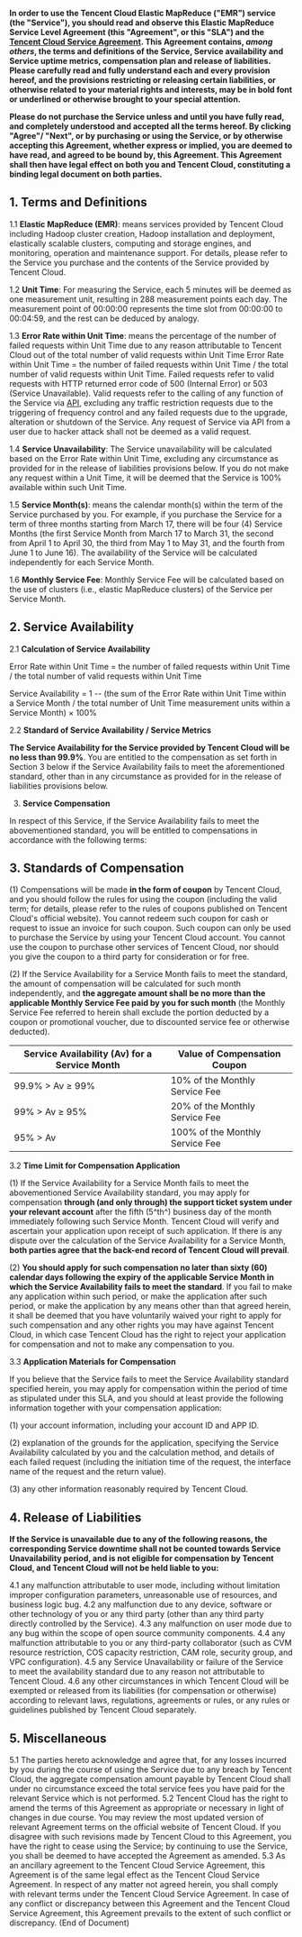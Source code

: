 **In order to use the Tencent Cloud Elastic MapReduce ("EMR") service (the "Service"), you should read and observe this Elastic MapReduce Service Level Agreement (this "Agreement", or this "SLA") and the [Tencent Cloud Service Agreement](https://intl.cloud.tencent.com/document/product/301/9248). This Agreement contains, *among others*, the terms and definitions of the Service, Service availability and Service uptime metrics, compensation plan and release of liabilities. Please carefully read and fully understand each and every provision hereof, and the provisions restricting or releasing certain liabilities, or otherwise related to your material rights and interests, may be in bold font or underlined or otherwise brought to your special attention.**

**Please do not purchase the Service unless and until you have fully read, and completely understood and accepted all the terms hereof. By clicking "Agree"/ "Next", or by purchasing or using the Service, or by otherwise accepting this Agreement, whether express or implied, you are deemed to have read, and agreed to be bound by, this Agreement. This Agreement shall then have legal effect on both you and Tencent Cloud, constituting a binding legal document on both parties.**

## 1.  Terms and Definitions

1.1  **Elastic MapReduce (EMR)**: means services provided by Tencent Cloud including Hadoop cluster creation, Hadoop installation and deployment, elastically scalable clusters, computing and storage engines, and monitoring, operation and maintenance support. For details, please refer to the Service you purchase and the contents of the Service provided by Tencent Cloud.

1.2  **Unit Time**: For measuring the Service, each 5 minutes will be deemed as one measurement unit, resulting in 288 measurement points each day. The measurement point of 00:00:00 represents the time slot from 00:00:00 to 00:04:59, and the rest can be deduced by analogy.

1.3  **Error Rate within Unit Time**: means the percentage of the number of failed requests within Unit Time due to any reason attributable to Tencent Cloud out of the total number of valid requests within Unit Time Error Rate within Unit Time = the number of failed requests within Unit Time / the total number of valid requests within Unit Time. Failed requests refer to valid requests with HTTP returned error code of 500 (Internal Error) or 503 (Service Unavailable). Valid requests refer to the calling of any function of the Service via [API](https://intl.cloud.tencent.com/document/product/1026/31041), excluding any traffic restriction requests due to the triggering of frequency control and any failed requests due to the upgrade, alteration or shutdown of the Service. Any request of Service via API from a user due to hacker attack shall not be deemed as a valid request.

1.4  **Service Unavailability**: The Service unavailability will be calculated based on the Error Rate within Unit Time, excluding any circumstance as provided for in the release of liabilities provisions below. If you do not make any request within a Unit Time, it will be deemed that the Service is 100% available within such Unit Time.

1.5 **Service Month(s)**: means the calendar month(s) within the term of the Service purchased by you. For example, if you purchase the Service for a term of three months starting from March 17, there will be four (4) Service Months (the first Service Month from March 17 to March 31, the second from April 1 to April 30, the third from May 1 to May 31, and the fourth from June 1 to June 16). The availability of the Service will be calculated independently for each Service Month.

1.6  **Monthly Service Fee**: Monthly Service Fee will be calculated based on the use of clusters (i.e., elastic MapReduce clusters) of the Service per Service Month.



## 2.  Service Availability

2.1   **Calculation of Service Availability**

Error Rate within Unit Time = the number of failed requests within Unit Time / the total number of valid requests within Unit Time

Service Availability = 1 -- (the sum of the Error Rate within Unit Time within a Service Month / the total number of Unit Time measurement units within a Service Month) × 100%

2.2  **Standard of Service Availability / Service Metrics**

**The Service Availability for the Service provided by Tencent Cloud will be** **no less than 99.9%**. You are entitled to the compensation as set forth in Section 3 below if the Service Availability fails to meet the aforementioned standard, other than in any circumstance as provided for in the release of liabilities provisions below.

3.  **Service Compensation**

In respect of this Service, if the Service Availability fails to meet the abovementioned standard, you will be entitled to compensations in accordance with the following terms:

## 3.  Standards of Compensation

(1) Compensations will be made **in the form of coupon** by Tencent Cloud, and you should follow the rules for using the coupon (including the valid term; for details, please refer to the rules of coupons published on Tencent Cloud's official website). You cannot redeem such coupon for cash or request to issue an invoice for such coupon. Such coupon can only be used to purchase the Service by using your Tencent Cloud account. You cannot use the coupon to purchase other services of Tencent Cloud, nor should you give the coupon to a third party for consideration or for free.

(2) If the Service Availability for a Service Month fails to meet the standard, the amount of compensation will be calculated for such month independently, and **the aggregate amount shall be no more than the applicable Monthly Service Fee paid by you for such month** (the Monthly Service Fee referred to herein shall exclude the portion deducted by a coupon or promotional voucher, due to discounted service fee or otherwise deducted).

|**Service Availability (Av) for a Service Month**  | **Value of Compensation Coupon**|
|--------------------------------------------------- |----------------------------------|
|99.9% > Av ≥ 99%|	10% of the Monthly Service Fee |
|99% > Av ≥ 95%|	20% of the Monthly Service Fee |
|95% > Av	|100% of the Monthly Service Fee |


3.2 **Time Limit for Compensation Application**

(1) If the Service Availability for a Service Month fails to meet the abovementioned Service Availability standard, you may apply for compensation **through (and only through) the support ticket system under your relevant account** after the fifth (5^th^) business day of the month immediately following such Service Month. Tencent Cloud will verify and ascertain your application upon receipt of such application. If there is any dispute over the calculation of the Service Availability for a Service Month, **both parties agree that the back-end record of Tencent Cloud will prevail**.

(2) **You should apply for such compensation no later than sixty (60) calendar days following the expiry of the applicable Service Month in which the Service Availability fails to meet the standard**. If you fail to make any application within such period, or make the application after such period, or make the application by any means other than that agreed herein, it shall be deemed that you have voluntarily waived your right to apply for such compensation and any other rights you may have against Tencent Cloud, in which case Tencent Cloud has the right to reject your application for compensation and not to make any compensation to you.

3.3 **Application Materials for Compensation**

If you believe that the Service fails to meet the Service Availability standard specified herein, you may apply for compensation within the period of time as stipulated under this SLA, and you should at least provide the following information together with your compensation application:

(1) your account information, including your account ID and APP ID.

(2) explanation of the grounds for the application, specifying the Service Availability calculated by you and the calculation method, and details of each failed request (including the initiation time of the request, the interface name of the request and the return value).

(3) any other information reasonably required by Tencent Cloud.


## 4.  **Release of Liabilities**

**If the Service is unavailable due to any of the following reasons, the corresponding Service downtime shall not be counted towards Service Unavailability period, and is not eligible for compensation by Tencent Cloud, and Tencent Cloud will not be held liable to you:**

4.1	any malfunction attributable to user mode, including without limitation improper configuration parameters, unreasonable use of resources, and business logic bug.
4.2	any malfunction due to any device, software or other technology of you or any third party (other than any third party directly controlled by the Service).
4.3	any malfunction on user mode due to any bug within the scope of open source community components.
4.4	any malfunction attributable to you or any third-party collaborator (such as CVM resource restriction, COS capacity restriction, CAM role, security group, and VPC configuration).
4.5	any Service Unavailability or failure of the Service to meet the availability standard due to any reason not attributable to Tencent Cloud.
4.6	any other circumstances in which Tencent Cloud will be exempted or released from its liabilities (for compensation or otherwise) according to relevant laws, regulations, agreements or rules, or any rules or guidelines published by Tencent Cloud separately.


## 5.  **Miscellaneous**

5.1	The parties hereto acknowledge and agree that, for any losses incurred by you during the course of using the Service due to any breach by Tencent Cloud, the aggregate compensation amount payable by Tencent Cloud shall under no circumstance exceed the total service fees you have paid for the relevant Service which is not performed.
5.2	Tencent Cloud has the right to amend the terms of this Agreement as appropriate or necessary in light of changes in due course. You may review the most updated version of relevant Agreement terms on the official website of Tencent Cloud. If you disagree with such revisions made by Tencent Cloud to this Agreement, you have the right to cease using the Service; by continuing to use the Service, you shall be deemed to have accepted the Agreement as amended.
5.3	As an ancillary agreement to the Tencent Cloud Service Agreement, this Agreement is of the same legal effect as the Tencent Cloud Service Agreement. In respect of any matter not agreed herein, you shall comply with relevant terms under the Tencent Cloud Service Agreement. In case of any conflict or discrepancy between this Agreement and the Tencent Cloud Service Agreement, this Agreement prevails to the extent of such conflict or discrepancy. (End of Document)

